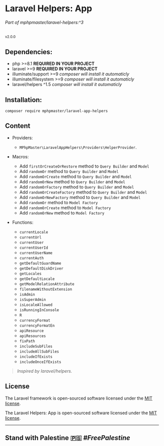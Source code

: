 # Laravel Helpers: App
###### Part of mphpmaster/laravel-helpers:^3
<small>v2.0.0</small>

## Dependencies:
* php >=8.1 **REQUIRED IN YOUR PROJECT**
* laravel >=9 **REQUIRED IN YOUR PROJECT**
* illuminate/support >=9 _composer will install it automaticly_
* illuminate/filesystem >=9 _composer will install it automaticly_
* laravel/helpers ^1.5 _composer will install it automaticly_

## Installation:
  ```shell
  composer require mphpmaster/laravel-app-helpers
  ```

## Content
- Providers:
    - `MPhpMaster\LaravelAppHelpers\Providers\HelperProvider`.

- Macros:
  - Add `firstOrCreateOrRestore` method to `Query Builder` and `Model`
  - Add `randomOr` method to `Query Builder` and `Model`
  - Add `randomOrCreate` method to `Query Builder` and `Model`
  - Add `randomOrNew` method to `Query Builder` and `Model`
  - Add `randomOrFactory` method to `Query Builder` and `Model`
  - Add `randomOrCreateFactory` method to `Query Builder` and `Model`
  - Add `randomOrNewFactory` method to `Query Builder` and `Model`
  - Add `randomOr` method to `Model Factory`
  - Add `randomOrCreate` method to `Model Factory`
  - Add `randomOrNew` method to `Model Factory`

- Functions:
  - `currentLocale`
  - `currentUrl`
  - `currentUser`
  - `currentUserId`
  - `currentUserName`
  - `currentAuth`
  - `getDefaultGuardName`
  - `getDefaultDiskDriver`
  - `getLocales`
  - `getDefaultLocale`
  - `getModelRelationAttribute`
  - `filenameWithoutExtension`
  - `isAdmin`
  - `isSuperAdmin`
  - `isLocaleAllowed`
  - `isRunningInConsole`
  - `R`
  - `currencyFormat`
  - `currencyFormatEn`
  - `apiResource`
  - `apiResources`
  - `fixPath`
  - `includeSubFiles`
  - `includeAllSubFiles`
  - `includeIfExists`
  - `includeOnceIfExists`


> *Inspired by laravel/helpers.*

## License

The Laravel framework is open-sourced software licensed under the [MIT license](https://opensource.org/licenses/MIT).

The Laravel Helpers: App is open-sourced software licensed under the [MIT license](https://github.com/mPhpMaster/laravel-app-helpers/blob/master/LICENSE).

***

## Stand with Palestine 🇵🇸 <i>#FreePalestine</i>
